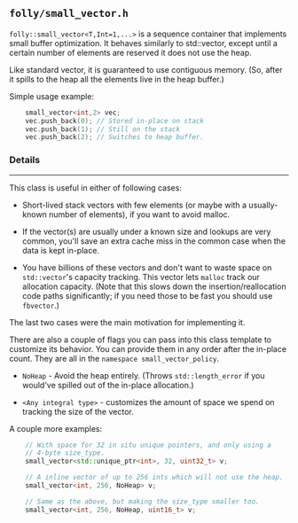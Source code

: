 `folly/small_vector.h`
----------------------

`folly::small_vector<T,Int=1,...>` is a sequence container that
implements small buffer optimization. It behaves similarly to
std::vector, except until a certain number of elements are reserved it
does not use the heap.

Like standard vector, it is guaranteed to use contiguous memory.  (So,
after it spills to the heap all the elements live in the heap buffer.)

Simple usage example:

``` Cpp
    small_vector<int,2> vec;
    vec.push_back(0); // Stored in-place on stack
    vec.push_back(1); // Still on the stack
    vec.push_back(2); // Switches to heap buffer.
```

### Details
***

This class is useful in either of following cases:

* Short-lived stack vectors with few elements (or maybe with a
  usually-known number of elements), if you want to avoid malloc.

* If the vector(s) are usually under a known size and lookups are very
  common, you'll save an extra cache miss in the common case when the
  data is kept in-place.

* You have billions of these vectors and don't want to waste space on
  `std::vector`'s capacity tracking.  This vector lets `malloc` track our
  allocation capacity.  (Note that this slows down the
  insertion/reallocation code paths significantly; if you need those
  to be fast you should use `fbvector`.)

The last two cases were the main motivation for implementing it.

There are also a couple of flags you can pass into this class
template to customize its behavior.  You can provide them in any
order after the in-place count.  They are all in the `namespace
small_vector_policy`.

* `NoHeap` - Avoid the heap entirely.  (Throws `std::length_error` if
  you would've spilled out of the in-place allocation.)

* `<Any integral type>` - customizes the amount of space we spend on
  tracking the size of the vector.

A couple more examples:

``` Cpp
    // With space for 32 in situ unique pointers, and only using a
    // 4-byte size_type.
    small_vector<std::unique_ptr<int>, 32, uint32_t> v;

    // A inline vector of up to 256 ints which will not use the heap.
    small_vector<int, 256, NoHeap> v;

    // Same as the above, but making the size_type smaller too.
    small_vector<int, 256, NoHeap, uint16_t> v;
```
